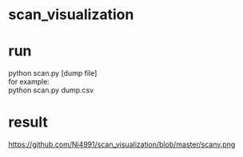# scan_visualization


# run 
python scan.py [dump file]  
for example:  
python scan.py  dump.csv     

# result

 https://github.com/Ni4991/scan_visualization/blob/master/scanv.png
